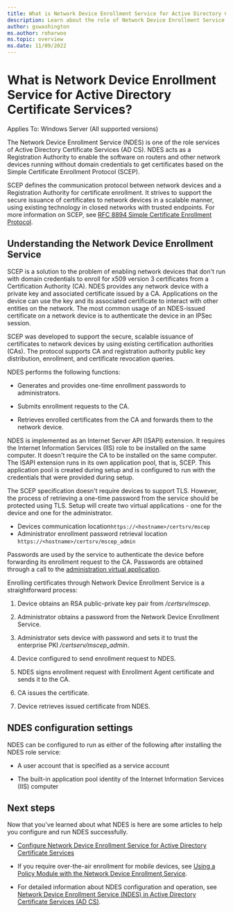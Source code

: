 ```yaml
---
title: What is Network Device Enrollment Service for Active Directory Certificate Services?
description: Learn about the role of Network Device Enrollment Service and how it works with certificates based on Simple Certificate Enrollment Protocol
author: gswashington
ms.author: roharwoo
ms.topic: overview
ms.date: 11/09/2022
---
```


# What is Network Device Enrollment Service for Active Directory Certificate Services?

Applies To: Windows Server (All supported versions)

The Network Device Enrollment Service (NDES) is one of the role services of Active Directory Certificate Services (AD CS). NDES acts as a Registration Authority to enable the software on routers and other network devices running without domain credentials to get certificates based on the Simple Certificate Enrollment Protocol (SCEP).

SCEP defines the communication protocol between network devices and a Registration Authority for certificate enrollment. It strives to support the secure issuance of certificates to network devices in a scalable manner, using existing technology in closed networks with trusted endpoints. For more information on SCEP, see [RFC 8894 Simple Certificate Enrollment Protocol](https://datatracker.ietf.org/doc/html/rfc8894).

## Understanding the Network Device Enrollment Service

SCEP is a solution to the problem of enabling network devices that don't run with domain credentials to enroll for x509 version 3 certificates from a Certification Authority (CA). NDES provides any network device with a private key and associated certificate issued by a CA. Applications on the device can use the key and its associated certificate to interact with other entities on the network. The most common usage of an NDES-issued certificate on a network device is to authenticate the device in an IPSec session.

SCEP was developed to support the secure, scalable issuance of certificates to network devices by using existing certification authorities (CAs). The protocol supports CA and registration authority public key distribution, enrollment, and certificate revocation queries.

NDES performs the following functions:

- Generates and provides one-time enrollment passwords to administrators.

- Submits enrollment requests to the CA.

- Retrieves enrolled certificates from the CA and forwards them to the network device.

NDES is implemented as an  Internet Server API (ISAPI) extension. It requires the Internet Information Services (IIS) role to be installed on the same computer. It doesn't require the CA to be installed on the same computer. The ISAPI extension runs in its own application pool, that is, SCEP. This application pool is created during setup and is configured to run with the credentials that were provided during setup.

The SCEP specification doesn't require devices to support TLS. However, the process of retrieving a one-time password from the service should be protected using TLS. Setup will create two virtual applications - one for the device and one for the administrator.

- Devices communication location`https://<hostname>/certsrv/mscep`
- Administrator enrollment password retrieval location `https://<hostname>/certsrv/mscep_admin`

Passwords are used by the service to authenticate the device before forwarding its enrollment request to the CA. Passwords are obtained through a call to the [administration virtual application](https://localhost/certsrv/mscep_admin).

Enrolling certificates through Network Device Enrollment Service is a straightforward process:

1. Device obtains an RSA public-private key pair from _/certsrv/mscep_.

1. Administrator obtains a password from the Network Device Enrollment Service.

1. Administrator sets device with password and sets it to trust the enterprise PKI _/certserv/mscep\_admin_.

1. Device configured to send enrollment request to NDES.

1. NDES signs enrollment request with Enrollment Agent certificate and sends it to the CA.

1. CA issues the certificate.

1. Device retrieves issued certificate from NDES.

## NDES configuration settings

NDES can be configured to run as either of the following after installing the NDES role service:

- A user account that is specified as a service account

- The built-in application pool identity of the Internet Information Services (IIS) computer

## Next steps

Now that you've learned about what NDES is here are some articles to help you configure and run NDES successfully.

- [Configure Network Device Enrollment Service for Active Directory Certificate Services](/create-domain-user-account-as-ndes-service-account.md)

- If you require over-the-air enrollment for mobile devices, see [Using a Policy Module with the Network Device Enrollment Service](/previous-versions/windows/it-pro/windows-server-2012-r2-and-2012/dn473016(v=ws.11)).

- For detailed information about NDES configuration and operation, see [Network Device Enrollment Service (NDES) in Active Directory Certificate Services (AD CS)](https://social.technet.microsoft.com/wiki/contents/articles/9063.network-device-enrollment-service-ndes-in-active-directory-certificate-services-ad-cs.aspx).
